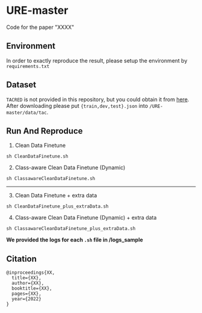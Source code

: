# URE-master
Code for the paper "XXXX"
## Environment
In order to exactly reproduce the result, please setup the environment by `requirements.txt`
## Dataset
`TACRED` is not provided in this repository, but you could obtain it from [here](https://nlp.stanford.edu/projects/tacred/). After downloading please put `{train,dev,test}.json` into `/URE-master/data/tac`.
## Run And Reproduce
1. Clean Data Finetune
```
sh CleanDataFinetune.sh
```
2. Class-aware Clean Data Finetune (Dynamic)
```
sh ClassawareCleanDataFinetune.sh
```
---
3. Clean Data Finetune + extra data
```
sh CleanDataFinetune_plus_extraData.sh
```
4. Class-aware Clean Data Finetune (Dynamic) + extra data
```
sh ClassawareCleanDataFinetune_plus_extraData.sh
```
**We provided the logs for each `.sh` file in /logs_sample**
## Citation
```
@inproceedings{XX,
  title={XX},
  author={XX},
  booktitle={XX},
  pages={XX},
  year={2022}
}
```

